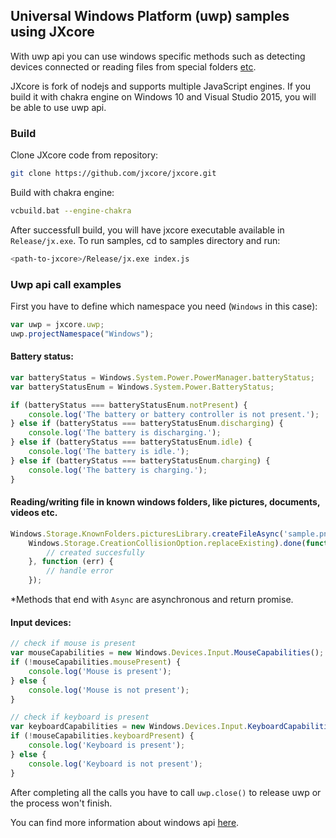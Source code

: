 ## Universal Windows Platform (uwp) samples using JXcore

With uwp api you can use windows specific methods such as detecting devices connected or reading files from special folders [etc](https://msdn.microsoft.com/en-us/library/windows/apps/br211377.aspx).

JXcore is fork of nodejs and supports multiple JavaScript engines. If you build it with chakra engine on Windows 10 and Visual Studio 2015, you will be able to use uwp api.

### Build

Clone JXcore code from repository:

```bash
git clone https://github.com/jxcore/jxcore.git
```

Build with chakra engine:

```bash
vcbuild.bat --engine-chakra
```

After successfull build, you will have jxcore executable available in `Release/jx.exe`.
To run samples, cd to samples directory and run:

```bash
<path-to-jxcore>/Release/jx.exe index.js
```

### Uwp api call examples

First you  have to define which namespace you need (`Windows` in this case):

```javascript
var uwp = jxcore.uwp;
uwp.projectNamespace("Windows");
```

#### Battery status:

```javascript
var batteryStatus = Windows.System.Power.PowerManager.batteryStatus;
var batteryStatusEnum = Windows.System.Power.BatteryStatus;

if (batteryStatus === batteryStatusEnum.notPresent) {
	console.log('The battery or battery controller is not present.');
} else if (batteryStatus === batteryStatusEnum.discharging) {
	console.log('The battery is discharging.');
} else if (batteryStatus === batteryStatusEnum.idle) {
	console.log('The battery is idle.');
} else if (batteryStatus === batteryStatusEnum.charging) {
	console.log('The battery is charging.');
}
```

#### Reading/writing file in known windows folders, like pictures, documents, videos etc.

```javascript
Windows.Storage.KnownFolders.picturesLibrary.createFileAsync('sample.png',
	Windows.Storage.CreationCollisionOption.replaceExisting).done(function () {
		// created succesfully
	}, function (err) {
		// handle error
	});
```

*Methods that end with `Async` are asynchronous and return promise.

#### Input devices:

```javascript
// check if mouse is present
var mouseCapabilities = new Windows.Devices.Input.MouseCapabilities();
if (!mouseCapabilities.mousePresent) {
	console.log('Mouse is present');
} else {
	console.log('Mouse is not present');
}

// check if keyboard is present
var keyboardCapabilities = new Windows.Devices.Input.KeyboardCapabilities();
if (!mouseCapabilities.keyboardPresent) {
	console.log('Keyboard is present');
} else {
	console.log('Keyboard is not present');
}
```

After completing all the calls you have to call `uwp.close()` to release uwp or the process won't finish.

You can find more information about windows api [here](https://msdn.microsoft.com/en-us/library/windows/apps/br211377.aspx).
